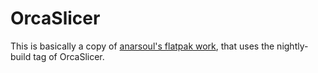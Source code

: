 # OrcaSlicer

This is basically a copy of [anarsoul's flatpak work](https://github.com/anarsoul/io.github.softfever.OrcaSlicer), that uses the nightly-build tag of OrcaSlicer.
